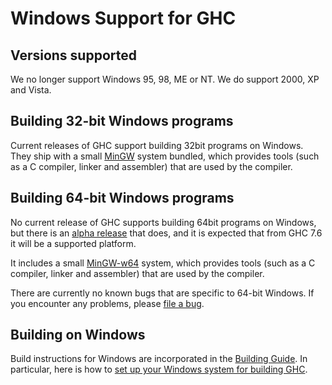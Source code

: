 # Windows Support for GHC


## Versions supported



We no longer support Windows 95, 98, ME or NT. We do support 2000, XP and Vista.


## Building 32-bit Windows programs



Current releases of GHC support building 32bit programs on Windows. They ship with a small [
MinGW](http://mingw.org/) system bundled, which provides tools (such as a C compiler, linker and assembler) that are used by the compiler.


## Building 64-bit Windows programs



No current release of GHC supports building 64bit programs on Windows, but there is an [alpha release](http://www.haskell.org/ghc/dist/win64_alpha1/) that does, and it is expected that from GHC 7.6 it will be a supported platform.



It includes a small [
MinGW-w64](http://mingw-w64.sourceforge.net/) system, which provides tools (such as a C compiler, linker and assembler) that are used by the compiler.



There are currently no known bugs that are specific to 64-bit Windows. If you encounter any problems, please [
file a bug](http://hackage.haskell.org/trac/ghc/wiki/ReportABug).


## Building on Windows



Build instructions for Windows are incorporated in the [Building Guide](building).  In particular, here is how to [set up your Windows system for building GHC](building/preparation/windows).


